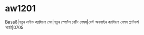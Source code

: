 # aw1201
Basa8|নতুন লাইভ ক্যাসিনো গেম|নতুন স্পোর্টস বেটিং গেমস|বেস্ট অনলাইন ক্যাসিনো গেমস প্ল্যাটফর্ম সাইট|0705 
